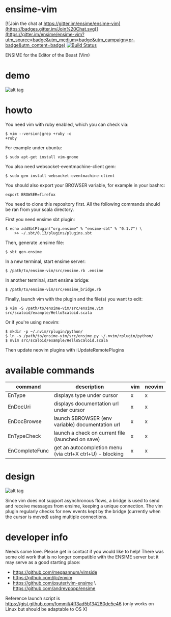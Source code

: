 
# ensime-vim

[![Join the chat at https://gitter.im/ensime/ensime-vim](https://badges.gitter.im/Join%20Chat.svg)](https://gitter.im/ensime/ensime-vim?utm_source=badge&utm_medium=badge&utm_campaign=pr-badge&utm_content=badge)
[![Build Status](https://drone.io/github.com/yazgoo/ensime-vim/status.png)](https://drone.io/github.com/yazgoo/ensime-vim/latest)

ENSIME for the Editor of the Beast (Vim)

# demo

![alt tag](https://raw.github.com/yazgoo/ensime-vim/master/doc/demo.gif)

# howto

You need vim with ruby enabled, which you can check via:

    $ vim --version|grep +ruby -o
    +ruby

For example under ubuntu:
    
    $ sudo apt-get install vim-gnome

You also need websocket-eventmachine-client gem:

    $ sudo gem install websocket-eventmachine-client

You should also export your BROWSER variable, for example in your bashrc:

    export BROWSER=firefox

You need to clone this repository first.
All the following commands should be ran from your scala directory.

First you need ensime sbt plugin:    
    
    $ echo addSbtPlugin("org.ensime" % "ensime-sbt" % "0.1.7") \
        >> ~/.sbt/0.13/plugins/plugins.sbt

Then, generate .ensime file:

    $ sbt gen-ensime

In a new terminal, start ensime server:

    $ /path/to/ensime-vim/src/ensime.rb .ensime

In another terminal, start ensime bridge:

    $ /path/to/ensime-vim/src/ensime_bridge.rb

Finally, launch vim with the plugin and the file(s) you want to edit:

    $ vim -S /path/to/ensime-vim/src/ensime.vim src/scaloid/example/HelloScaloid.scala

Or if you're using neovim:

    $ mkdir -p ~/.nvim/rplugin/python/
    $ ln -s /path/to/ensime-vim/src/ensime.py ~/.nvim/rplugin/python/
    $ nvim src/scaloid/example/HelloScaloid.scala

Then update neovim plugins with :UpdateRemotePlugins

# available commands


command         |   description                                                | vim | neovim
----------------|--------------------------------------------------------------|-----|-------
EnType          | displays type under cursor                                   |  x  |   x
EnDocUri        | displays documentation url under cursor                      |  x  |   x
EnDocBrowse     | launch $BROWSER (env variable) documentation url             |  x  |   x
EnTypeCheck     | launch a check on current file (launched on save)            |  x  |   x
EnCompleteFunc  | get an autocompletion menu (via ctrl+X ctrl+U) - blocking    |  x  |   x


# design

![alt tag](https://raw.github.com/yazgoo/ensime-vim/master/doc/ensime-vim.png)

Since vim does not support asynchronous flows,
a bridge is used to send and receive messages from ensime,
keeping a unique connection.
The vim plugin regularly checks for new events kept by the bridge 
(currently when the cursor is moved) using multiple connections.

# developer info

Needs some love. Please get in contact if you would like to help! There was some old work that is no longer compatible with the ENSIME server but it may serve as a good starting place:

* https://github.com/megaannum/vimside
* https://github.com/jlc/envim
* https://github.com/psuter/vim-ensime \ https://github.com/andreypopp/ensime

Reference launch script is https://gist.github.com/fommil/4ff3ad5b134280de5e46 (only works on Linux but should be adaptable to OS X)
